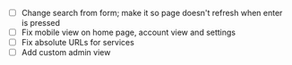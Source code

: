 - [ ] Change search from form; make it so page doesn't refresh when enter is pressed
- [ ] Fix mobile view on home page, account view and settings
- [ ] Fix absolute URLs for services
- [ ] Add custom admin view
